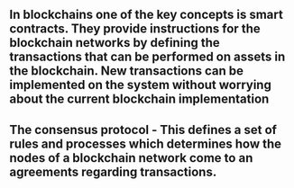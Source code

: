 ## In blockchains one of the key concepts is smart contracts. They provide instructions for the blockchain networks by defining the transactions that can be performed on assets in the blockchain. New transactions can be implemented on the system without worrying about the current blockchain implementation

## The consensus protocol - This defines a set of rules and processes which determines how the nodes of a blockchain network come to an agreements regarding transactions.